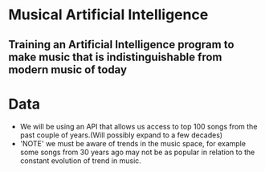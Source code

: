 # Musical Artificial Intelligence

## Training an Artificial Intelligence program to make music that is indistinguishable from modern music of today

# Data
- We will be using an API that allows us access to top 100 songs from the past couple of years.(Will possibly expand to a few decades)
- 'NOTE' we must be aware of trends in the music space, for example some songs from 30 years ago may not be as popular in relation to the constant evolution of trend in music.

